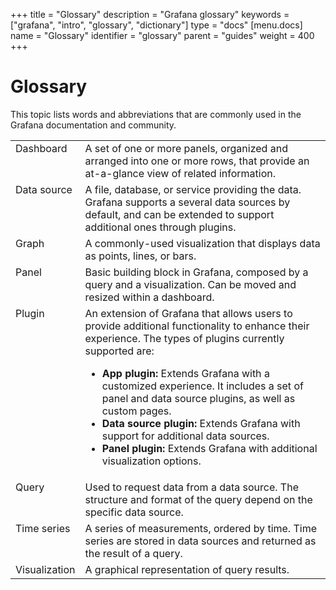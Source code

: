 +++
title = "Glossary"
description = "Grafana glossary"
keywords = ["grafana", "intro", "glossary", "dictionary"]
type = "docs"
[menu.docs]
name = "Glossary"
identifier = "glossary"
parent = "guides"
weight = 400
+++

# Glossary

This topic lists words and abbreviations that are commonly used in the Grafana documentation and community.

<table>
  <tr>
    <td style = "vertical-align: top;">Dashboard</td>
    <td>A set of one or more panels, organized and arranged into one or more rows, that provide an at-a-glance view of related information.</td>
  </tr>
  <tr>
    <td style = "vertical-align: top;">Data source</td>
    <td>A file, database, or service providing the data. Grafana supports a several data sources by default, and can be extended to support additional ones through plugins.</td>
  </tr>
    <tr>
    <td style = "vertical-align: top;">Graph</td>
    <td>A commonly-used visualization that displays data as points, lines, or bars.</td>
  </tr>
    <tr>
    <td style = "vertical-align: top;">Panel</td>
    <td>Basic building block in Grafana, composed by a query and a visualization. Can be moved and resized within a dashboard.</td>
  </tr>
  <tr>
    <td style = "vertical-align: top;">Plugin</td>
    <td>An extension of Grafana that allows users to provide additional functionality to enhance their experience. The types of plugins currently supported are:
    <ul>
      <li><b>App plugin:</b> Extends Grafana with a customized experience. It includes a set of panel and data source plugins, as well as custom pages.</li>
      <li><b>Data source plugin:</b> Extends Grafana with support for additional data sources.</li>
      <li><b>Panel plugin:</b> Extends Grafana with additional visualization options.</li>
    </ul>
    </td>
  </tr>
    <tr>
    <td style = "vertical-align: top;">Query</td>
    <td>Used to request data from a data source. The structure and format of the query depend on the specific data source.</td>
  </tr>
    <tr>
    <td style = "vertical-align: top;">Time series</td>
    <td>A series of measurements, ordered by time. Time series are stored in data sources and returned as the result of a query.</td>
  </tr>
  <tr>
    <td style = "vertical-align: top;">Visualization</td>
    <td>A graphical representation of query results.</td>
  </tr>
</table>
